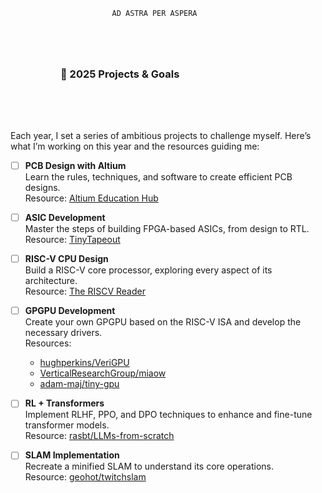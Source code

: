 <div id="header" align="center">
   <div id="badges">
              
       AD ASTRA PER ASPERA         
  
  </div>
</div>
<!-- <h3 align="left" style="margin:5rem;"> 
   <img src="https://media.giphy.com/media/hvRJCLFzcasrR4ia7z/giphy.gif" width="30"/> 
   Hi, I’m Abdel-manan Junior Abdel-rahman 
</h3> -->
<div style="margin:5rem;">
   <h3> 🚀 2025 Projects & Goals </h3>
</div>

### 
Each year, I set a series of ambitious projects to challenge myself. Here’s what I’m working on this year and the resources guiding me:

- [ ] **PCB Design with Altium**  
   Learn the rules, techniques, and software to create efficient PCB designs.  
   Resource: [Altium Education Hub](https://www.altium.com/education)  

- [ ] **ASIC Development**  
   Master the steps of building FPGA-based ASICs, from design to RTL.  
   Resource: [TinyTapeout](https://tinytapeout.com/)  

- [ ] **RISC-V CPU Design**  
   Build a RISC-V core processor, exploring every aspect of its architecture.    
   Resource: [The RISCV Reader](https://www.cs.sfu.ca/~ashriram/Courses/CS295/assets/books/rvbook.pdf)  

- [ ] **GPGPU Development**  
   Create your own GPGPU based on the RISC-V ISA and develop the necessary drivers.  
   Resources:  
     - [hughperkins/VeriGPU](https://github.com/hughperkins/VeriGPU)  
     - [VerticalResearchGroup/miaow](https://github.com/VerticalResearchGroup/miaow)  
     - [adam-maj/tiny-gpu](https://github.com/adam-maj/tiny-gpu)  

- [ ] **RL + Transformers**   
   Implement RLHF, PPO, and DPO techniques to enhance and fine-tune transformer models.  
   Resource: [rasbt/LLMs-from-scratch](https://github.com/rasbt/LLMs-from-scratch)

- [ ] **SLAM Implementation**  
   Recreate a minified SLAM to understand its core operations.  
   Resource: [geohot/twitchslam](https://github.com/geohot/twitchslam)
